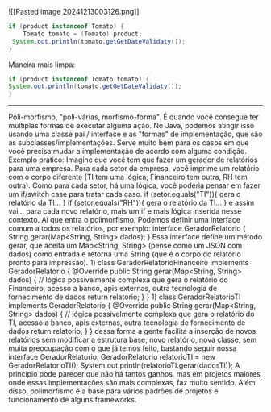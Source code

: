 ![[Pasted image 20241213003126.png]]


```java
if (product instanceof Tomato) {  
    Tomato tomato = (Tomato) product;  
 System.out.println(tomato.getGetDateValidaty());  
}
```

Maneira mais limpa:

```java
if (product instanceof Tomato tomato) {  
System.out.println(tomato.getGetDateValidaty());  
}
```

















------------


Poli-morfismo, "poli-várias, morfismo-forma". É quando você consegue ter múltiplas formas de executar alguma ação. No Java, podemos atingir isso usando uma classe pai / interface e as "formas" de implementação, que são as subclasses/implementações. Serve muito bem para os casos em que você precisa mudar a implementação de acordo com alguma condição. Exemplo prático: Imagine que você tem que fazer um gerador de relatórios para uma empresa. Para cada setor da empresa, você imprime um relatório com o corpo diferente (TI tem uma lógica, Financeiro tem outra, RH tem outra). Como para cada setor, há uma lógica, você poderia pensar em fazer um if/switch case para tratar cada caso. if (setor.equals("TI")){ gera o relatório da TI... } if (setor.equals("RH")){ gera o relatório da TI... } e assim vai... para cada novo relatório, mais um if e mais lógica inserida nesse contexto. Ai que entra o polimorfismo. Podemos definir uma interface comum a todos os relatórios, por exemplo: interface GeradorRelatorio { String gerar(Map<String, String> dados); } Essa interface define um método gerar, que aceita um Map<String, String> (pense como um JSON com dados) como entrada e retorna uma String (que é o corpo do relatório pronto para impressão). 1) class GeradorRelatorioFinanceiro implements GeradorRelatorio { @Override public String gerar(Map<String, String> dados) { // lógica possivelmente complexa que gera o relatório do Financeiro, acesso a banco, apis externas, outra tecnologia de fornecimento de dados return relatorio; } } 1) class GeradorRelatorioTI implements GeradorRelatorio { @Override public String gerar(Map<String, String> dados) { // lógica possivelmente complexa que gera o relatório do TI, acesso a banco, apis externas, outra tecnologia de fornecimento de dados return relatorio; } } dessa forma a gente facilita a inserção de novos relatórios sem modificar a estrutura base, novo relatório, nova classe, sem muita preocupação com o que já temos feito, bastando seguir nossa interface GeradorRelatorio. GeradorRelatorio relatorioTI = new GeradorRelatorioTI(); System.out.println(relatorioTI.gerar(dadosTI)); A princípio pode parecer que não há tantos ganhos, mas em projetos maiores, onde essas implementações são mais complexas, faz muito sentido. Além disso, polimorfismo é a base para vários padrões de projetos e funcionamento de alguns frameworks.